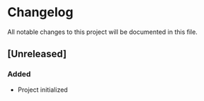 # Changelog

All notable changes to this project will be documented in this file.

## [Unreleased]

### Added
- Project initialized
